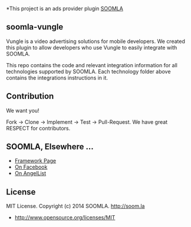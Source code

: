 *This project is an ads provider plugin [SOOMLA](http://soom.la)

## soomla-vungle

Vungle is a video advertising solutions for mobile developers. We created this plugin to allow developers who use Vungle to easily integrate with SOOMLA.

This repo contains the code and relevant integration information for all technologies supported by SOOMLA. Each technology folder above contains the integrations instructions in it.


## Contribution


We want you!

Fork -> Clone -> Implement -> Test -> Pull-Request. We have great RESPECT for contributors.

## SOOMLA, Elsewhere ...


+ [Framework Page](http://project.soom.la/)
+ [On Facebook](https://www.facebook.com/pages/The-SOOMLA-Project/389643294427376)
+ [On AngelList](https://angel.co/the-soomla-project)

## License

MIT License. Copyright (c) 2014 SOOMLA. http://soom.la
+ http://www.opensource.org/licenses/MIT
